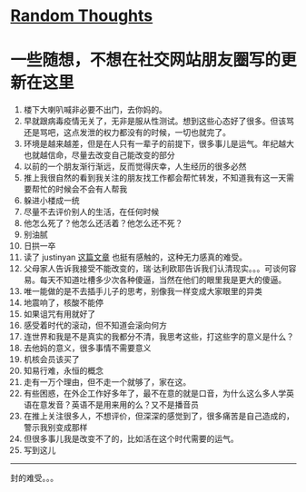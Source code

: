 # [Random Thoughts](https://github.com/yihong0618/gitblog/issues/242)

# 一些随想，不想在社交网站朋友圈写的更新在这里

1. 楼下大喇叭喊非必要不出门，去你妈的。
2. 早就跟病毒疫情无关了，无非是服从性测试。想到这些心态好了很多。但该骂还是骂吧，这点发泄的权力都没有的时候，一切也就完了。
3. 环境是越来越差，但是在人只有一辈子的前提下，很多事儿是运气。年纪越大也就越信命，尽量去改变自己能改变的部分
4. 以前的一个朋友渐行渐远，反而觉得庆幸，人生经历的很多必然
5. 推上我很自然的看到我关注的朋友找工作都会帮忙转发，不知道我有这一天需要帮忙的时候会不会有人帮我
6. 躲进小楼成一统
7. 尽量不去评价别人的生活，在任何时候
8. 他怎么死了？他怎么还活着？他怎么还不死？
9. 别油腻
10. 日拱一卒
11. 读了 justinyan [这篇文章](https://justinyan.me/post/5298) 也挺有感触的，这种无力感真的难受。
12. 父母家人告诉我接受不能改变的，瑞·达利欧耶告诉我们认清现实。。。可谈何容易。每天不知道吐槽多少次各种傻逼，当然在他们的眼里我是更大的傻逼。
13. 唯一能做的是不去插手儿子的思考，别像我一样变成大家眼里的异类
14. 地震响了，核酸不能停
15. 如果诅咒有用就好了
16. 感受着时代的滚动，但不知道会滚向何方
17. 连世界和我是不是真实的我都分不清，我思考这些，打这些字的意义是什么？
18. 去他妈的意义，很多事情不需要意义
19. 机核会员该买了
20. 知易行难，永恒的概念
21. 走有一万个理由，但不走一个就够了，家在这。
22. 有些困惑，在外企工作好多年了，最不在意的就是口音，为什么这么多人学英语在意发音？英语不是用来用的么？又不是播音员
23. 在推上关注很多人，不想评价，但深深的感觉到了，很多痛苦是自己造成的，警示我别变成那样
24. 但很多事儿我是改变不了的，比如活在这个时代需要的运气。
25. 写到这儿


---

封的难受。。。